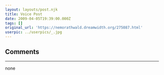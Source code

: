 ```yaml
---
layout: layouts/post.njk
title: Voice Post
date: 2009-04-05T19:39:00.000Z
tags: []
original_url: 'https://nemorathwald.dreamwidth.org/275087.html'
userpic: ../userpics/_.jpg
---
```



## Comments

---

none
